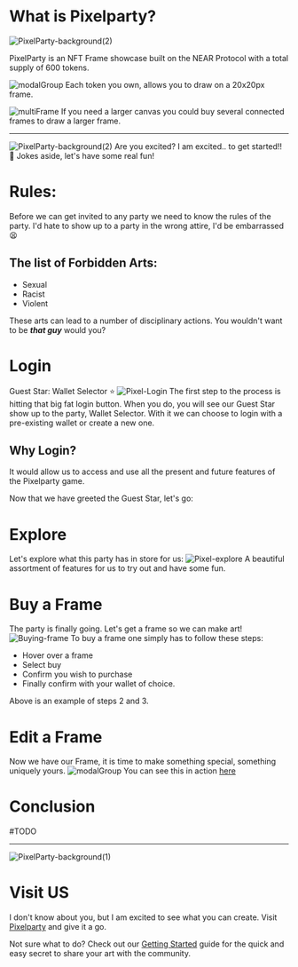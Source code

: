 # What is Pixelparty?

![PixelParty-background(2)](https://github.com/Dark-St-r/pixelparty-wiki/assets/93423666/d56223f0-749f-4ddb-b6b9-d1c9a393b554)

PixelParty is an NFT Frame showcase built on the NEAR Protocol with a total supply of 600 tokens.

![modalGroup](https://github.com/Dark-St-r/pixelparty-wiki/assets/93423666/3538bfcb-082f-41bb-8a12-8670735f6b12)
Each token you own, allows you to draw on a 20x20px frame.

![multiFrame](https://github.com/Dark-St-r/pixelparty-wiki/assets/93423666/34abe80a-a9c5-4ade-8b52-5cd359c7d723)
If you need a larger canvas you could buy several connected frames to draw a larger frame.

***

![PixelParty-background(2)](https://github.com/Dark-St-r/pixelparty-wiki/assets/93423666/71413460-9bc2-41f2-843d-4b08f9061614)
Are you excited? I am excited.. to get started!! 🤣 Jokes aside, let's have some real fun!

# Rules:
Before we can get invited to any party we need to know the rules of the party. I'd hate to show up to a party in the wrong attire, I'd be embarrassed 😫
## The list of Forbidden Arts:
- Sexual
- Racist
- Violent

These arts can lead to a number of disciplinary actions. You wouldn't want to be ***that guy*** would you?

# Login
Guest Star: Wallet Selector ⭐
![Pixel-Login](https://github.com/Dark-St-r/pixelparty-wiki/assets/93423666/c09c28b3-c259-45e4-80fa-eee04b81e621)
The first step to the process is hitting that big fat login button. When you do, you will see our Guest Star show up to the party, Wallet Selector. With it we can choose to login with a pre-existing wallet or create a new one.

## Why Login?
It would allow us to access and use all the present and future features of the Pixelparty game.

Now that we have greeted the Guest Star, let's go:
# Explore
Let's explore what this party has in store for us:
![Pixel-explore](https://github.com/MarmaJFoundation/pixelparty-wiki/assets/93423666/49fb8213-9cdd-4173-a153-95fcfc8d635f)
A beautiful assortment of features for us to try out and have some fun.

# Buy a Frame
The party is finally going. Let's get a frame so we can make art!
![Buying-frame](https://github.com/MarmaJFoundation/pixelparty-wiki/assets/93423666/7b123337-8006-46b2-bf6e-bdd24cea727c)
To buy a frame one simply has to follow these steps:
- Hover over a frame
- Select buy
- Confirm you wish to purchase
- Finally confirm with your wallet of choice.

Above is an example of steps 2 and 3.

# Edit a Frame
Now we have our Frame, it is time to make something special, something uniquely yours.
![modalGroup](https://github.com/MarmaJFoundation/pixelparty-wiki/assets/93423666/3377a93d-822a-4066-b510-bad0e4a880a9)
You can see this in action [here](https://github.com/MarmaJFoundation/pixelparty-wiki/assets/93423666/3f96da15-2d28-42c8-8cde-66739e5e4982)


# Conclusion
#TODO

***
![PixelParty-background(1)](https://github.com/Dark-St-r/pixelparty-wiki/assets/93423666/d331737c-ca25-4f1b-a775-a14d27b85511)

# Visit US
I don't know about you, but I am excited to see what you can create. Visit [Pixelparty](https://pixelparty.marmaj.org/) and give it a go.

Not sure what to do? Check out our [Getting Started](https://github.com/MarmaJFoundation/pixelparty-wiki/wiki/Getting-Started) guide for the quick and easy secret to share your art with the community.
